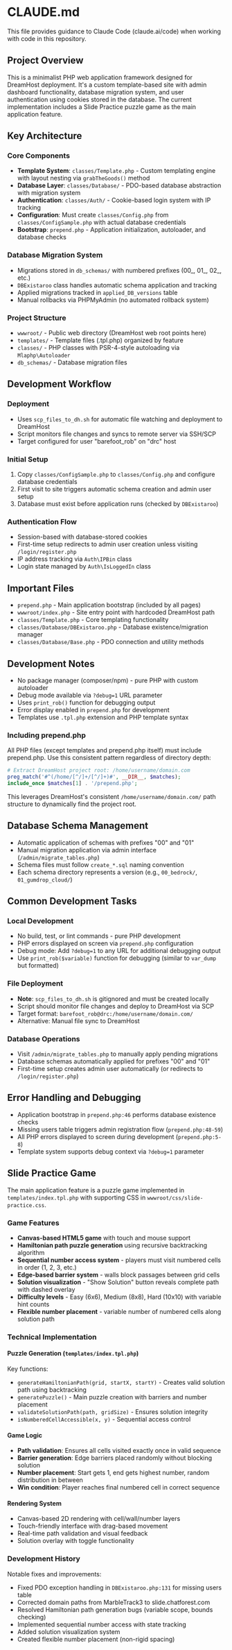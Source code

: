 # CLAUDE.md

This file provides guidance to Claude Code (claude.ai/code) when working with code in this repository.

## Project Overview

This is a minimalist PHP web application framework designed for DreamHost deployment. It's a custom template-based site with admin dashboard functionality, database migration system, and user authentication using cookies stored in the database. The current implementation includes a Slide Practice puzzle game as the main application feature.

## Key Architecture

### Core Components

- **Template System**: `classes/Template.php` - Custom templating engine with layout nesting via `grabTheGoods()` method
- **Database Layer**: `classes/Database/` - PDO-based database abstraction with migration system
- **Authentication**: `classes/Auth/` - Cookie-based login system with IP tracking
- **Configuration**: Must create `classes/Config.php` from `classes/ConfigSample.php` with actual database credentials
- **Bootstrap**: `prepend.php` - Application initialization, autoloader, and database checks

### Database Migration System

- Migrations stored in `db_schemas/` with numbered prefixes (00_, 01_, 02_, etc.)
- `DBExistaroo` class handles automatic schema application and tracking
- Applied migrations tracked in `applied_DB_versions` table
- Manual rollbacks via PHPMyAdmin (no automated rollback system)

### Project Structure

- `wwwroot/` - Public web directory (DreamHost web root points here)
- `templates/` - Template files (.tpl.php) organized by feature
- `classes/` - PHP classes with PSR-4-style autoloading via `Mlaphp\Autoloader`
- `db_schemas/` - Database migration files

## Development Workflow

### Deployment

- Uses `scp_files_to_dh.sh` for automatic file watching and deployment to DreamHost
- Script monitors file changes and syncs to remote server via SSH/SCP
- Target configured for user "barefoot_rob" on "drc" host

### Initial Setup

1. Copy `classes/ConfigSample.php` to `classes/Config.php` and configure database credentials
2. First visit to site triggers automatic schema creation and admin user setup
3. Database must exist before application runs (checked by `DBExistaroo`)

### Authentication Flow

- Session-based with database-stored cookies
- First-time setup redirects to admin user creation unless visiting `/login/register.php`
- IP address tracking via `Auth\IPBin` class
- Login state managed by `Auth\IsLoggedIn` class

## Important Files

- `prepend.php` - Main application bootstrap (included by all pages)
- `wwwroot/index.php` - Site entry point with hardcoded DreamHost path
- `classes/Template.php` - Core templating functionality
- `classes/Database/DBExistaroo.php` - Database existence/migration manager
- `classes/Database/Base.php` - PDO connection and utility methods

## Development Notes

- No package manager (composer/npm) - pure PHP with custom autoloader
- Debug mode available via `?debug=1` URL parameter
- Uses `print_rob()` function for debugging output
- Error display enabled in `prepend.php` for development
- Templates use `.tpl.php` extension and PHP template syntax

### Including prepend.php

All PHP files (except templates and prepend.php itself) must include prepend.php. Use this consistent pattern regardless of directory depth:

```php
# Extract DreamHost project root: /home/username/domain.com
preg_match('#^(/home/[^/]+/[^/]+)#', __DIR__, $matches);
include_once $matches[1] . '/prepend.php';
```

This leverages DreamHost's consistent `/home/username/domain.com/` path structure to dynamically find the project root.

## Database Schema Management

- Automatic application of schemas with prefixes "00" and "01"
- Manual migration application via admin interface (`/admin/migrate_tables.php`)
- Schema files must follow `create_*.sql` naming convention
- Each schema directory represents a version (e.g., `00_bedrock/`, `01_gumdrop_cloud/`)

## Common Development Tasks

### Local Development
- No build, test, or lint commands - pure PHP development
- PHP errors displayed on screen via `prepend.php` configuration
- Debug mode: Add `?debug=1` to any URL for additional debugging output
- Use `print_rob($variable)` function for debugging (similar to `var_dump` but formatted)

### File Deployment
- **Note**: `scp_files_to_dh.sh` is gitignored and must be created locally
- Script should monitor file changes and deploy to DreamHost via SCP
- Target format: `barefoot_rob@drc:/home/username/domain.com/`
- Alternative: Manual file sync to DreamHost

### Database Operations
- Visit `/admin/migrate_tables.php` to manually apply pending migrations
- Database schemas automatically applied for prefixes "00" and "01"
- First-time setup creates admin user automatically (or redirects to `/login/register.php`)

## Error Handling and Debugging

- Application bootstrap in `prepend.php:46` performs database existence checks
- Missing users table triggers admin registration flow (`prepend.php:48-59`)
- All PHP errors displayed to screen during development (`prepend.php:5-8`)
- Template system supports debug context via `?debug=1` parameter

## Slide Practice Game

The main application feature is a puzzle game implemented in `templates/index.tpl.php` with supporting CSS in `wwwroot/css/slide-practice.css`.

### Game Features

- **Canvas-based HTML5 game** with touch and mouse support
- **Hamiltonian path puzzle generation** using recursive backtracking algorithm
- **Sequential number access system** - players must visit numbered cells in order (1, 2, 3, etc.)
- **Edge-based barrier system** - walls block passages between grid cells
- **Solution visualization** - "Show Solution" button reveals complete path with dashed overlay
- **Difficulty levels** - Easy (6x6), Medium (8x8), Hard (10x10) with variable hint counts
- **Flexible number placement** - variable number of numbered cells along solution path

### Technical Implementation

#### Puzzle Generation (`templates/index.tpl.php`)

Key functions:
- `generateHamiltonianPath(grid, startX, startY)` - Creates valid solution path using backtracking
- `generatePuzzle()` - Main puzzle creation with barriers and number placement
- `validateSolutionPath(path, gridSize)` - Ensures solution integrity
- `isNumberedCellAccessible(x, y)` - Sequential access control

#### Game Logic

- **Path validation**: Ensures all cells visited exactly once in valid sequence
- **Barrier generation**: Edge barriers placed randomly without blocking solution
- **Number placement**: Start gets 1, end gets highest number, random distribution in between
- **Win condition**: Player reaches final numbered cell in correct sequence

#### Rendering System

- Canvas-based 2D rendering with cell/wall/number layers
- Touch-friendly interface with drag-based movement
- Real-time path validation and visual feedback
- Solution overlay with toggle functionality

### Development History

Notable fixes and improvements:
- Fixed PDO exception handling in `DBExistaroo.php:131` for missing users table
- Corrected domain paths from MarbleTrack3 to slide.chatforest.com
- Resolved Hamiltonian path generation bugs (variable scope, bounds checking)
- Implemented sequential number access with state tracking
- Added solution visualization system
- Created flexible number placement (non-rigid spacing)
